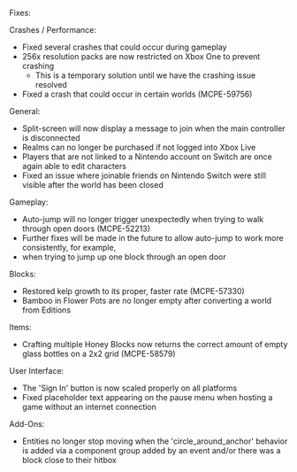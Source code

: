 Fixes:

Crashes / Performance:
        
   * Fixed several crashes that could occur during gameplay
   * 256x resolution packs are now restricted on Xbox One to prevent crashing
     * This is a temporary solution until we have the crashing issue resolved
   * Fixed a crash that could occur in certain worlds (MCPE-59756)

General:
        
   * Split-screen will now display a message to join when the main controller is disconnected
   * Realms can no longer be purchased if not logged into Xbox Live
   * Players that are not linked to a Nintendo account on Switch are once again able to edit characters
   * Fixed an issue where joinable friends on Nintendo Switch were still visible after the world has been closed
     

Gameplay:
        
   * Auto-jump will no longer trigger unexpectedly when trying to walk through open doors (MCPE-52213)
   * Further fixes will be made in the future to allow auto-jump to work more consistently, for example, 
   * when trying to jump up one block through an open door

Blocks:
        
   * Restored kelp growth to its proper, faster rate (MCPE-57330)
   * Bamboo in Flower Pots are no longer empty after converting a world from Editions

Items:
        
   * Crafting multiple Honey Blocks now returns the correct amount of empty glass bottles on a 
        2x2 grid (MCPE-58579)

User Interface:

   * The 'Sign In' button is now scaled properly on all platforms
   * Fixed placeholder text appearing on the pause menu when hosting a game without an internet connection

 Add-Ons:
 
   * Entities no longer stop moving when the 'circle_around_anchor' behavior is added via a component 
        group added by an event and/or there was a block close to their hitbox
